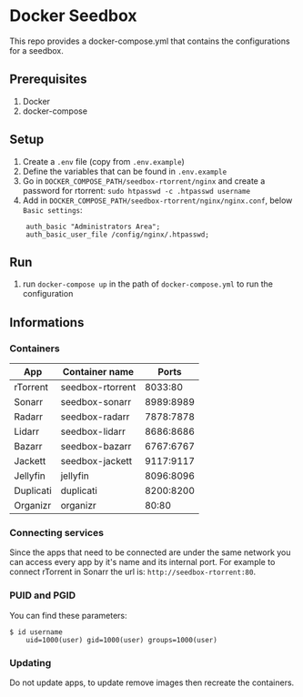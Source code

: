 # Docker Seedbox
This repo provides a docker-compose.yml that contains the configurations for a seedbox.

## Prerequisites
1. Docker
2. docker-compose

## Setup
1. Create a `.env` file (copy from `.env.example`)
2. Define the variables that can be found in `.env.example`
3. Go in `DOCKER_COMPOSE_PATH/seedbox-rtorrent/nginx` and create a password for rtorrent: `sudo htpasswd -c .htpasswd username`
4. Add in `DOCKER_COMPOSE_PATH/seedbox-rtorrent/nginx/nginx.conf`, below `Basic settings`:
```
    auth_basic "Administrators Area";
    auth_basic_user_file /config/nginx/.htpasswd;
```

## Run
1. run `docker-compose up` in the path of `docker-compose.yml` to run the configuration

## Informations
### Containers
| App       | Container name   | Ports     |
|-----------|------------------|-----------|
| rTorrent  | seedbox-rtorrent | 8033:80   |
| Sonarr    | seedbox-sonarr   | 8989:8989 |
| Radarr    | seedbox-radarr   | 7878:7878 |
| Lidarr    | seedbox-lidarr   | 8686:8686 |
| Bazarr    | seedbox-bazarr   | 6767:6767 |
| Jackett   | seedbox-jackett  | 9117:9117 |
| Jellyfin  | jellyfin         | 8096:8096 |
| Duplicati | duplicati        | 8200:8200 |
| Organizr  | organizr         | 80:80     |

### Connecting services
Since the apps that need to be connected are under the same network you can access every app by it's name and its internal port.
For example to connect rTorrent in Sonarr the url is: `http://seedbox-rtorrent:80`.

### PUID and PGID
You can find these parameters:
```
$ id username
    uid=1000(user) gid=1000(user) groups=1000(user)
```

### Updating
Do not update apps, to update remove images then recreate the containers.